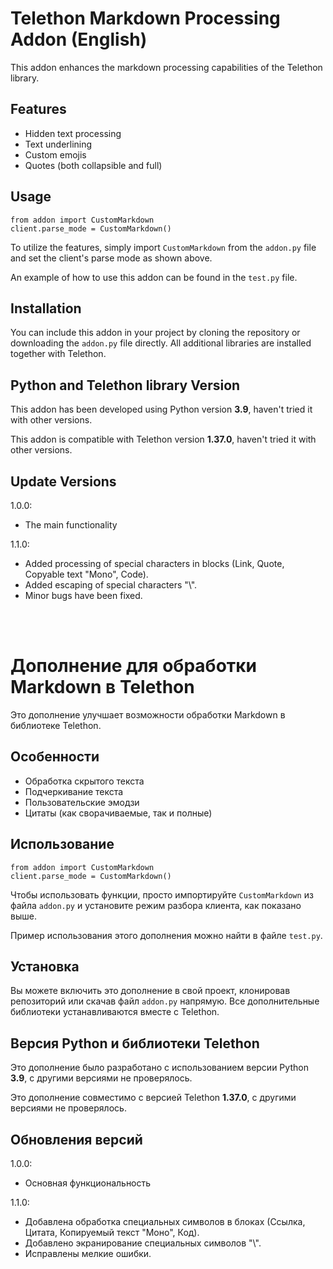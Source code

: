 <h1>Telethon Markdown Processing Addon (English)</h1>

<p>This addon enhances the markdown processing capabilities of the Telethon library.</p>

<h2>Features</h2>
<ul>
    <li>Hidden text processing</li>
    <li>Text underlining</li>
    <li>Custom emojis</li>
    <li>Quotes (both collapsible and full)</li>
</ul>

<h2>Usage</h2>
<pre><code>from addon import CustomMarkdown
client.parse_mode = CustomMarkdown()</code></pre>

<p>To utilize the features, simply import <code>CustomMarkdown</code> from the <code>addon.py</code> file and set the client's parse mode as shown above.</p>
<p>An example of how to use this addon can be found in the <code>test.py</code> file.</p>

<h2>Installation</h2>
<p>You can include this addon in your project by cloning the repository or downloading the <code>addon.py</code> file directly. All additional libraries are installed together with Telethon.</p>

<h2>Python and Telethon library Version</h2>
<p>This addon has been developed using Python version <strong>3.9</strong>, haven't tried it with other versions.</p>
<p>This addon is compatible with Telethon version <strong>1.37.0</strong>, haven't tried it with other versions.</p>

<h2>Update Versions</h2>
<p>1.0.0:</p>
<ul>
    <li>The main functionality</li>
</ul>
<p>1.1.0:</p>
<ul>
    <li>Added processing of special characters in blocks (Link, Quote, Copyable text "Mono", Code).</li>
    <li>Added escaping of special characters "\".</li>
    <li>Minor bugs have been fixed.</li>
</ul>
<br><br>
<h1>Дополнение для обработки Markdown в Telethon</h1>

<p>Это дополнение улучшает возможности обработки Markdown в библиотеке Telethon.</p>

<h2>Особенности</h2>
<ul>
    <li>Обработка скрытого текста</li>
    <li>Подчеркивание текста</li>
    <li>Пользовательские эмодзи</li>
    <li>Цитаты (как сворачиваемые, так и полные)</li>
</ul>

<h2>Использование</h2>
<pre><code>from addon import CustomMarkdown
client.parse_mode = CustomMarkdown()</code></pre>

<p>Чтобы использовать функции, просто импортируйте <code>CustomMarkdown</code> из файла <code>addon.py</code> и установите режим разбора клиента, как показано выше.</p>
<p>Пример использования этого дополнения можно найти в файле <code>test.py</code>.</p>

<h2>Установка</h2>
<p>Вы можете включить это дополнение в свой проект, клонировав репозиторий или скачав файл <code>addon.py</code> напрямую. Все дополнительные библиотеки устанавливаются вместе с Telethon.</p>

<h2>Версия Python и библиотеки Telethon</h2>
<p>Это дополнение было разработано с использованием версии Python <strong>3.9</strong>, с другими версиями не проверялось.</p>
<p>Это дополнение совместимо с версией Telethon <strong>1.37.0</strong>, с другими версиями не проверялось.</p>

<h2>Обновления версий</h2>
<p>1.0.0:</p>
<ul>
    <li>Основная функциональность</li>
</ul>
<p>1.1.0:</p>
<ul>
    <li>Добавлена обработка специальных символов в блоках (Ссылка, Цитата, Копируемый текст "Моно", Код).</li>
    <li>Добавлено экранирование специальных символов "\".</li>
    <li>Исправлены мелкие ошибки.</li>
</ul>

